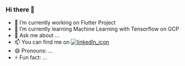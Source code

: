 ### Hi there 👋

<!--
**Lucifer0190/Lucifer0190** is a ✨ _special_ ✨ repository because its `README.md` (this file) appears on your GitHub profile.

Here are some ideas to get you started:-->

- 🔭 I’m currently working on Flutter Project
- 🌱 I’m currently learning Machine Learning with Tensorflow on GCP
- 💬 Ask me about ...
- 📫 You can find me on [![linkedln_icon][Linkedln]][linkedln]
- 😄 Pronouns: ...
- ⚡ Fun fact: ...


<!-- Icons -->
[linkedln_icon]: trunk\icons\linkedln.png

<!-- Links to your social media accounts -->
[linkedln]: https://www.linkedin.com/in/kirtikumar-rawal-97059b161/ 
